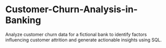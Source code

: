 # Customer-Churn-Analysis-in-Banking
Analyze customer churn data for a fictional bank to identify factors influencing customer attrition and generate actionable insights using SQL.
